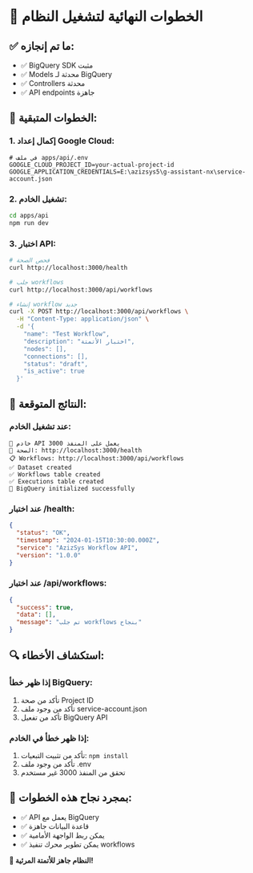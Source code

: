 # 🚀 الخطوات النهائية لتشغيل النظام

## ✅ ما تم إنجازه:
- ✅ BigQuery SDK مثبت
- ✅ Models محدثة لـ BigQuery
- ✅ Controllers محدثة
- ✅ API endpoints جاهزة

## 🔧 الخطوات المتبقية:

### 1. إكمال إعداد Google Cloud:
```env
# في ملف apps/api/.env
GOOGLE_CLOUD_PROJECT_ID=your-actual-project-id
GOOGLE_APPLICATION_CREDENTIALS=E:\azizsys5\g-assistant-nx\service-account.json
```

### 2. تشغيل الخادم:
```bash
cd apps/api
npm run dev
```

### 3. اختبار API:
```bash
# فحص الصحة
curl http://localhost:3000/health

# جلب workflows
curl http://localhost:3000/api/workflows

# إنشاء workflow جديد
curl -X POST http://localhost:3000/api/workflows \
  -H "Content-Type: application/json" \
  -d '{
    "name": "Test Workflow",
    "description": "اختبار الأتمتة",
    "nodes": [],
    "connections": [],
    "status": "draft",
    "is_active": true
  }'
```

## 🎯 النتائج المتوقعة:

### عند تشغيل الخادم:
```
🚀 خادم API يعمل على المنفذ 3000
🔗 الصحة: http://localhost:3000/health
📋 Workflows: http://localhost:3000/api/workflows
✅ Dataset created
✅ Workflows table created
✅ Executions table created
🎯 BigQuery initialized successfully
```

### عند اختبار /health:
```json
{
  "status": "OK",
  "timestamp": "2024-01-15T10:30:00.000Z",
  "service": "AzizSys Workflow API",
  "version": "1.0.0"
}
```

### عند اختبار /api/workflows:
```json
{
  "success": true,
  "data": [],
  "message": "تم جلب workflows بنجاح"
}
```

## 🔍 استكشاف الأخطاء:

### إذا ظهر خطأ BigQuery:
1. تأكد من صحة Project ID
2. تأكد من وجود ملف service-account.json
3. تأكد من تفعيل BigQuery API

### إذا ظهر خطأ في الخادم:
1. تأكد من تثبيت التبعيات: `npm install`
2. تأكد من وجود ملف .env
3. تحقق من المنفذ 3000 غير مستخدم

## 🎊 بمجرد نجاح هذه الخطوات:
- ✅ API يعمل مع BigQuery
- ✅ قاعدة البيانات جاهزة
- ✅ يمكن ربط الواجهة الأمامية
- ✅ يمكن تطوير محرك تنفيذ workflows

**🚀 النظام جاهز للأتمتة المرئية!**